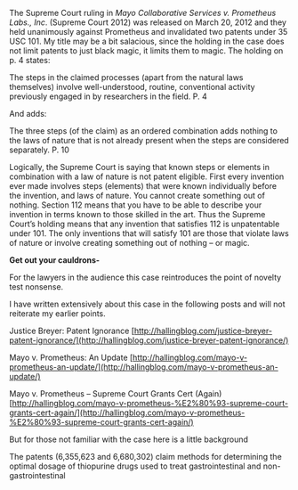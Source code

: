 

The Supreme Court ruling in _Mayo Collaborative Services v. Prometheus Labs., Inc_. (Supreme Court 2012) was released on March 20, 2012 and they held unanimously against Prometheus and invalidated two patents under 35 USC 101. My title may be a bit salacious, since the holding in the case does not limit patents to just black magic, it limits them to magic. The holding on p. 4 states:

  

The steps in the claimed processes (apart from the natural laws themselves) involve well-understood, routine, conventional activity previously engaged in by researchers in the field. P. 4

  

And adds:

  

The three steps (of the claim) as an ordered combination adds nothing to the laws of nature that is not already present when the steps are considered separately. P. 10

  

Logically, the Supreme Court is saying that known steps or elements in combination with a law of nature is not patent eligible. First every invention ever made involves steps (elements) that were known individually before the invention, and laws of nature. You cannot create something out of nothing. Section 112 means that you have to be able to describe your invention in terms known to those skilled in the art. Thus the Supreme Court’s holding means that any invention that satisfies 112 is unpatentable under 101. The only inventions that will satisfy 101 are those that violate laws of nature or involve creating something out of nothing – or magic.

  

**Get out your cauldrons-**

  

For the lawyers in the audience this case reintroduces the point of novelty test nonsense.

  

  

I have written extensively about this case in the following posts and will not reiterate my earlier points.

  

Justice Breyer: Patent Ignorance [http://hallingblog.com/justice-breyer-patent-ignorance/](http://hallingblog.com/justice-breyer-patent-ignorance/)

Mayo v. Prometheus: An Update [http://hallingblog.com/mayo-v-prometheus-an-update/](http://hallingblog.com/mayo-v-prometheus-an-update/)

Mayo v. Prometheus – Supreme Court Grants Cert (Again) [http://hallingblog.com/mayo-v-prometheus-%E2%80%93-supreme-court-grants-cert-again/](http://hallingblog.com/mayo-v-prometheus-%E2%80%93-supreme-court-grants-cert-again/)

  

  

But for those not familiar with the case here is a little background

  

The patents (6,355,623 and 6,680,302) claim methods for determining the optimal dosage of thiopurine drugs used to treat gastrointestinal and non-gastrointestinal
